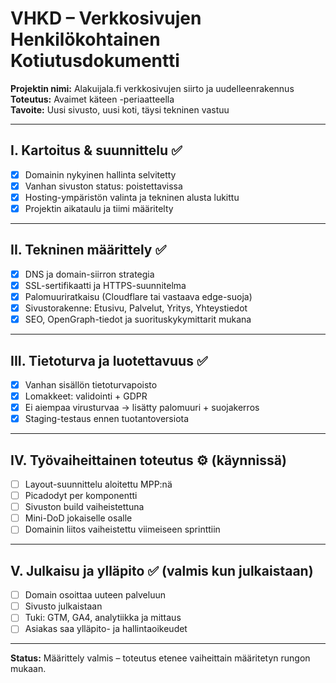 # VHKD – Verkkosivujen Henkilökohtainen Kotiutusdokumentti

**Projektin nimi:** Alakuijala.fi verkkosivujen siirto ja uudelleenrakennus  
**Toteutus:** Avaimet käteen -periaatteella  
**Tavoite:** Uusi sivusto, uusi koti, täysi tekninen vastuu

---

## I. Kartoitus & suunnittelu ✅

- [x] Domainin nykyinen hallinta selvitetty
- [x] Vanhan sivuston status: poistettavissa
- [x] Hosting-ympäristön valinta ja tekninen alusta lukittu
- [x] Projektin aikataulu ja tiimi määritelty

---

## II. Tekninen määrittely ✅

- [x] DNS ja domain-siirron strategia
- [x] SSL-sertifikaatti ja HTTPS-suunnitelma
- [x] Palomuuriratkaisu (Cloudflare tai vastaava edge-suoja)
- [x] Sivustorakenne: Etusivu, Palvelut, Yritys, Yhteystiedot
- [x] SEO, OpenGraph-tiedot ja suorituskykymittarit mukana

---

## III. Tietoturva ja luotettavuus ✅

- [x] Vanhan sisällön tietoturvapoisto
- [x] Lomakkeet: validointi + GDPR
- [x] Ei aiempaa virusturvaa → lisätty palomuuri + suojakerros
- [x] Staging-testaus ennen tuotantoversiota

---

## IV. Työvaiheittainen toteutus ⚙️ (käynnissä)

- [ ] Layout-suunnittelu aloitettu MPP:nä
- [ ] Picadodyt per komponentti
- [ ] Sivuston build vaiheistettuna
- [ ] Mini-DoD jokaiselle osalle
- [ ] Domainin liitos vaiheistettu viimeiseen sprinttiin

---

## V. Julkaisu ja ylläpito ✅ (valmis kun julkaistaan)

- [ ] Domain osoittaa uuteen palveluun
- [ ] Sivusto julkaistaan
- [ ] Tuki: GTM, GA4, analytiikka ja mittaus
- [ ] Asiakas saa ylläpito- ja hallintaoikeudet

---

**Status:** Määrittely valmis – toteutus etenee vaiheittain määritetyn rungon mukaan.
